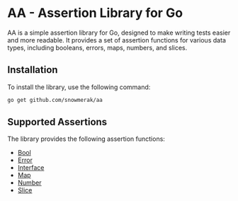 # AA - Assertion Library for Go

AA is a simple assertion library for Go, designed to make writing tests easier and more readable. It provides a set of assertion functions for various data types, including booleans, errors, maps, numbers, and slices.

## Installation

To install the library, use the following command:

```sh
go get github.com/snowmerak/aa
```

## Supported Assertions

The library provides the following assertion functions:

- [Bool](./bool_test.go)
- [Error](./error_test.go)
- [Interface](./interface_test.go)
- [Map](./map_test.go)
- [Number](./number_test.go)
- [Slice](./slice_test.go)
